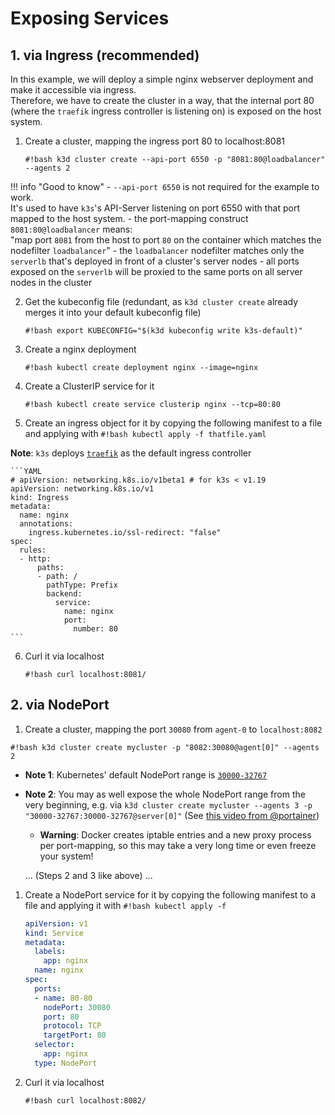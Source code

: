 # Exposing Services

## 1. via Ingress (recommended)

In this example, we will deploy a simple nginx webserver deployment and make it accessible via ingress.  
Therefore, we have to create the cluster in a way, that the internal port 80 (where the `traefik` ingress controller is listening on) is exposed on the host system.

1. Create a cluster, mapping the ingress port 80 to localhost:8081

    `#!bash k3d cluster create --api-port 6550 -p "8081:80@loadbalancer" --agents 2`

  !!! info "Good to know"
      - `--api-port 6550` is not required for the example to work.  
        It's used to have `k3s`'s API-Server listening on port 6550 with that port mapped to the host system.
      - the port-mapping construct `8081:80@loadbalancer` means:  
        "map port `8081` from the host to port `80` on the container which matches the nodefilter `loadbalancer`"
        - the `loadbalancer` nodefilter matches only the `serverlb` that's deployed in front of a cluster's server nodes
          - all ports exposed on the `serverlb` will be proxied to the same ports on all server nodes in the cluster

2. Get the kubeconfig file (redundant, as `k3d cluster create` already merges it into your default kubeconfig file)

    `#!bash export KUBECONFIG="$(k3d kubeconfig write k3s-default)"`

3. Create a nginx deployment

    `#!bash kubectl create deployment nginx --image=nginx`

4. Create a ClusterIP service for it

    `#!bash kubectl create service clusterip nginx --tcp=80:80`

5. Create an ingress object for it by copying the following manifest to a file and applying with `#!bash kubectl apply -f thatfile.yaml`
  
  **Note**: `k3s` deploys [`traefik`](https://github.com/containous/traefik) as the default ingress controller

    ```YAML
    # apiVersion: networking.k8s.io/v1beta1 # for k3s < v1.19
    apiVersion: networking.k8s.io/v1
    kind: Ingress
    metadata:
      name: nginx
      annotations:
        ingress.kubernetes.io/ssl-redirect: "false"
    spec:
      rules:
      - http:
          paths:
          - path: /
            pathType: Prefix
            backend:
              service:
                name: nginx
                port:
                  number: 80
    ```

6. Curl it via localhost

    `#!bash curl localhost:8081/`

## 2. via NodePort

1. Create a cluster, mapping the port `30080` from `agent-0` to `localhost:8082`

  `#!bash k3d cluster create mycluster -p "8082:30080@agent[0]" --agents 2`

  - **Note 1**: Kubernetes' default NodePort range is [`30000-32767`](https://kubernetes.io/docs/concepts/services-networking/service/#nodeport)
  - **Note 2**: You may as well expose the whole NodePort range from the very beginning, e.g. via `k3d cluster create mycluster --agents 3 -p "30000-32767:30000-32767@server[0]"` (See [this video from @portainer](https://www.youtube.com/watch?v=5HaU6338lAk))
    - **Warning**: Docker creates iptable entries and a new proxy process per port-mapping, so this may take a very long time or even freeze your system!

    ... (Steps 2 and 3 like above) ...

1. Create a NodePort service for it by copying the following manifest to a file and applying it with `#!bash kubectl apply -f`

    ```YAML
    apiVersion: v1
    kind: Service
    metadata:
      labels:
        app: nginx
      name: nginx
    spec:
      ports:
      - name: 80-80
        nodePort: 30080
        port: 80
        protocol: TCP
        targetPort: 80
      selector:
        app: nginx
      type: NodePort
    ```

2. Curl it via localhost

    `#!bash curl localhost:8082/`
